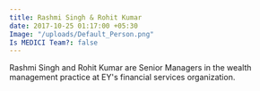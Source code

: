 ```yaml
---
title: Rashmi Singh & Rohit Kumar
date: 2017-10-25 01:17:00 +05:30
Image: "/uploads/Default_Person.png"
Is MEDICI Team?: false
---
```


Rashmi Singh and Rohit Kumar are Senior Managers in the wealth management practice at EY's financial services organization.